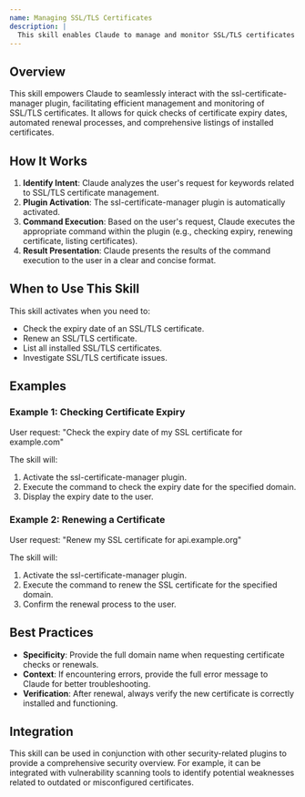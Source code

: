 ```yaml
---
name: Managing SSL/TLS Certificates
description: |
  This skill enables Claude to manage and monitor SSL/TLS certificates using the ssl-certificate-manager plugin. It is activated when the user requests actions related to SSL certificates, such as checking certificate expiry, renewing certificates, or listing installed certificates. Use this skill when the user mentions "SSL certificate", "TLS certificate", "certificate expiry", "renew certificate", or similar phrases related to SSL/TLS certificate management. The plugin can list, check, and renew certificates, providing vital information for maintaining secure connections.
---
```


## Overview

This skill empowers Claude to seamlessly interact with the ssl-certificate-manager plugin, facilitating efficient management and monitoring of SSL/TLS certificates. It allows for quick checks of certificate expiry dates, automated renewal processes, and comprehensive listings of installed certificates.

## How It Works

1. **Identify Intent**: Claude analyzes the user's request for keywords related to SSL/TLS certificate management.
2. **Plugin Activation**: The ssl-certificate-manager plugin is automatically activated.
3. **Command Execution**: Based on the user's request, Claude executes the appropriate command within the plugin (e.g., checking expiry, renewing certificate, listing certificates).
4. **Result Presentation**: Claude presents the results of the command execution to the user in a clear and concise format.

## When to Use This Skill

This skill activates when you need to:
- Check the expiry date of an SSL/TLS certificate.
- Renew an SSL/TLS certificate.
- List all installed SSL/TLS certificates.
- Investigate SSL/TLS certificate issues.

## Examples

### Example 1: Checking Certificate Expiry

User request: "Check the expiry date of my SSL certificate for example.com"

The skill will:
1. Activate the ssl-certificate-manager plugin.
2. Execute the command to check the expiry date for the specified domain.
3. Display the expiry date to the user.

### Example 2: Renewing a Certificate

User request: "Renew my SSL certificate for api.example.org"

The skill will:
1. Activate the ssl-certificate-manager plugin.
2. Execute the command to renew the SSL certificate for the specified domain.
3. Confirm the renewal process to the user.

## Best Practices

- **Specificity**: Provide the full domain name when requesting certificate checks or renewals.
- **Context**: If encountering errors, provide the full error message to Claude for better troubleshooting.
- **Verification**: After renewal, always verify the new certificate is correctly installed and functioning.

## Integration

This skill can be used in conjunction with other security-related plugins to provide a comprehensive security overview. For example, it can be integrated with vulnerability scanning tools to identify potential weaknesses related to outdated or misconfigured certificates.